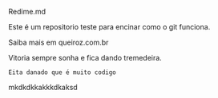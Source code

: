 Redime.md


Este é um repositorio teste para encinar como o git funciona.

Saiba mais em  queiroz.com.br


Vitoria sempre sonha e fica dando tremedeira.



    Eita danado que é muito codigo
 mkdkdkkakkkdkaksd
